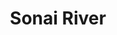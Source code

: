 ---
title: "Sonai River"
title_bn: "Habigonj-Brahmanbariya "
description: "The river originated from the hilly areas of Tripura, India. It fell into the river Khasti after entering into Bangladesh through Madhabpur, Habigonj. The length of the river is 24 km. Its width is 250m and its depth is 5m. The basin of this river is 120 sq. km in area."
---